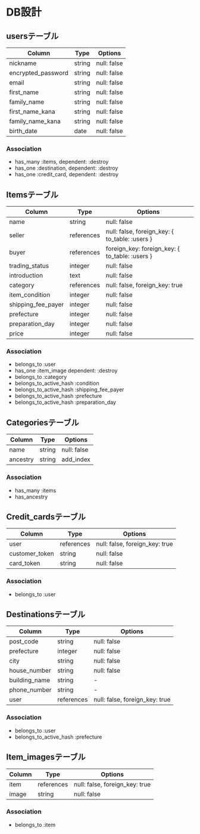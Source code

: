 # DB設計
## usersテーブル
|Column|Type|Options|
|------|----|-------|
|nickname|string|null: false|
|encrypted_password|string|null: false|
|email|string|null: false|
|first_name|string|null: false|
|family_name|string|null: false|
|first_name_kana|string|null: false|
|family_name_kana|string|null: false|
|birth_date|date|null: false|

### Association
- has_many :items, dependent: :destroy
- has_one :destination, dependent: :destroy
- has_one :credit_card, dependent: :destroy

## Itemsテーブル
|Column|Type|Options|
|------|----|-------|
|name|string|null: false|
|seller|references|null: false, foreign_key: { to_table: :users }|
|buyer|references|foreign_key: foreign_key: { to_table: :users }|
|trading_status|integer|null: false|
|introduction|text|null: false|
|category|references|null: false, foreign_key: true|
|item_condition|integer|null: false|
|shipping_fee_payer|integer|null: false|
|prefecture|integer|null: false|
|preparation_day|integer|null: false|
|price|integer|null: false|

### Association
- belongs_to :user
- has_one :item_image dependent: :destroy
- belongs_to :category
- belongs_to_active_hash :condition
- belongs_to_active_hash :shipping_fee_payer
- belongs_to_active_hash :prefecture
- belongs_to_active_hash :preparation_day

## Categoriesテーブル
|Column|Type|Options|
|------|----|-------|
|name|string|null: false|
|ancestry|string|add_index|

### Association
- has_many :items
- has_ancestry

## Credit_cardsテーブル
|Column|Type|Options|
|------|----|-------|
|user|references|null: false, foreign_key: true|
|customer_token|string|null: false|
|card_token|string|null: false|

### Association
- belongs_to :user

## Destinationsテーブル
|Column|Type|Options|
|------|----|-------|
|post_code|string|null: false|
|prefecture|integer|null: false|
|city|string|null: false|
|house_number|string|null: false|
|building_name|string|-|
|phone_number|string|-|
|user|references|null: false, foreign_key: true|

### Association
- belongs_to :user
- belongs_to_active_hash :prefecture

## Item_imagesテーブル
|Column|Type|Options|
|------|----|-------|
|item|references|null: false, foreign_key: true|
|image|string|null: false|

### Association
- belongs_to :item
